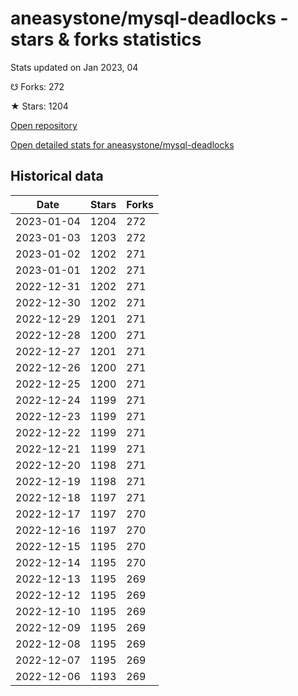 # aneasystone/mysql-deadlocks - stars & forks statistics

Stats updated on Jan 2023, 04

☋ Forks: 272

★ Stars: 1204

[Open repository](https://github.com/aneasystone/mysql-deadlocks)

[Open detailed stats for aneasystone/mysql-deadlocks](https://reviewgithub.com/rep/aneasystone/mysql-deadlocks)

## Historical data
| Date | Stars | Forks |
|------|-------|-------|
| 2023-01-04 | 1204 | 272 | 
| 2023-01-03 | 1203 | 272 | 
| 2023-01-02 | 1202 | 271 | 
| 2023-01-01 | 1202 | 271 | 
| 2022-12-31 | 1202 | 271 | 
| 2022-12-30 | 1202 | 271 | 
| 2022-12-29 | 1201 | 271 | 
| 2022-12-28 | 1200 | 271 | 
| 2022-12-27 | 1201 | 271 | 
| 2022-12-26 | 1200 | 271 | 
| 2022-12-25 | 1200 | 271 | 
| 2022-12-24 | 1199 | 271 | 
| 2022-12-23 | 1199 | 271 | 
| 2022-12-22 | 1199 | 271 | 
| 2022-12-21 | 1199 | 271 | 
| 2022-12-20 | 1198 | 271 | 
| 2022-12-19 | 1198 | 271 | 
| 2022-12-18 | 1197 | 271 | 
| 2022-12-17 | 1197 | 270 | 
| 2022-12-16 | 1197 | 270 | 
| 2022-12-15 | 1195 | 270 | 
| 2022-12-14 | 1195 | 270 | 
| 2022-12-13 | 1195 | 269 | 
| 2022-12-12 | 1195 | 269 | 
| 2022-12-10 | 1195 | 269 | 
| 2022-12-09 | 1195 | 269 | 
| 2022-12-08 | 1195 | 269 | 
| 2022-12-07 | 1195 | 269 | 
| 2022-12-06 | 1193 | 269 | 


